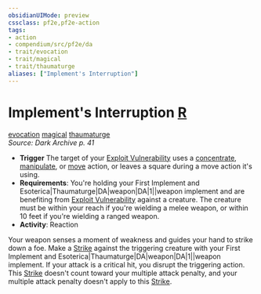 ```yaml
---
obsidianUIMode: preview
cssclass: pf2e,pf2e-action
tags:
- action
- compendium/src/pf2e/da
- trait/evocation
- trait/magical
- trait/thaumaturge
aliases: ["Implement's Interruption"]
---
```

# Implement's Interruption [R](rules/core-rulebook/chapter-9-playing-the-game.md#Actions "Reaction")
[evocation](rules/traits/evocation.md)  [magical](rules/traits/magical.md)  [thaumaturge](rules/traits/thaumaturge-da.md)  
*Source: Dark Archive p. 41*  

- **Trigger** The target of your [Exploit Vulnerability](rules/actions/exploit-vulnerability-da.md) uses a [concentrate](rules/traits/concentrate.md), [manipulate](rules/traits/manipulate.md), or [move](rules/traits/move.md) action, or leaves a square during a move action it's using.
- **Requirements**: You're holding your First Implement and Esoterica|Thaumaturge|DA|weapon|DA|1||weapon implement and are benefiting from [Exploit Vulnerability](rules/actions/exploit-vulnerability-da.md) against a creature. The creature must be within your reach if you're wielding a melee weapon, or within 10 feet if you're wielding a ranged weapon.
- **Activity**: Reaction

Your weapon senses a moment of weakness and guides your hand to strike down a foe. Make a [Strike](rules/actions/strike.md) against the triggering creature with your First Implement and Esoterica|Thaumaturge|DA|weapon|DA|1||weapon implement. If your attack is a critical hit, you disrupt the triggering action. This [Strike](rules/actions/strike.md) doesn't count toward your multiple attack penalty, and your multiple attack penalty doesn't apply to this [Strike](rules/actions/strike.md).